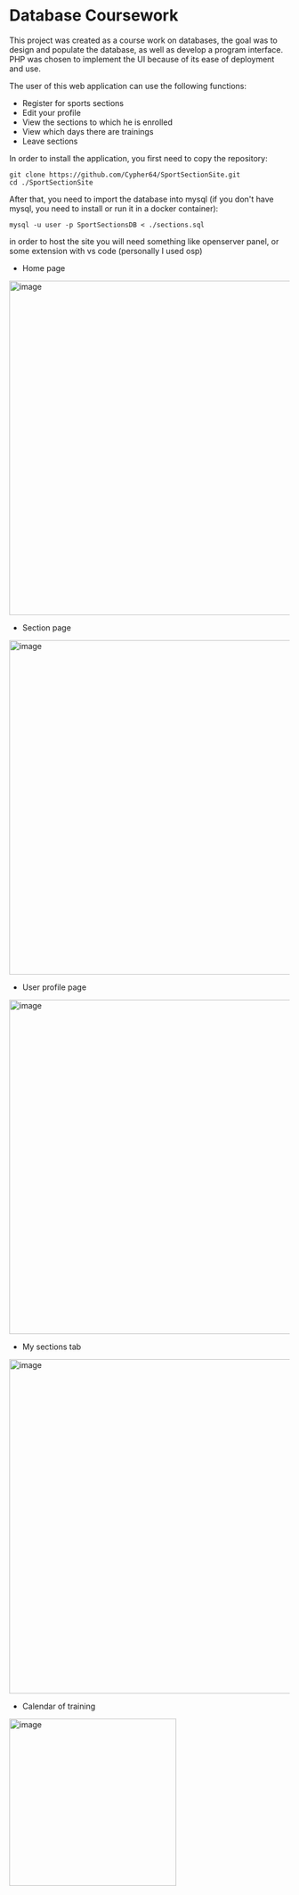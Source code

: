 # Database Coursework

This project was created as a course work on databases, the goal was to design and populate the database, as well as develop a program interface. PHP was chosen to implement the UI because of its ease of deployment and use.

The user of this web application can use the following functions:
- Register for sports sections
- Edit your profile
- View the sections to which he is enrolled
- View which days there are trainings
- Leave sections
  
In order to install the application, you first need to copy the repository:
```
git clone https://github.com/Cypher64/SportSectionSite.git
cd ./SportSectionSite
```
After that, you need to import the database into mysql (if you don't have mysql, you need to install or run it in a docker container):
```
mysql -u user -p SportSectionsDB < ./sections.sql
```
in order to host the site you will need something like openserver panel, or some extension with vs code (personally I used osp)
- Home page
<img width="800" height="600" alt="image" src="https://github.com/user-attachments/assets/ae7f998b-c3ca-492a-86f2-dc7193815c87" />

- Section page
<img width="800" height="600" alt="image" src="https://github.com/user-attachments/assets/390a52ca-733a-459e-98c3-babfc0e31c17" />

- User profile page
<img width="800" height="600" alt="image" src="https://github.com/user-attachments/assets/265c1a79-2eeb-4060-94bd-897a55fe9f57" />

- My sections tab
<img width="800" height="600" alt="image" src="https://github.com/user-attachments/assets/bc333719-27d2-492d-896f-d162ef32cab8" />

- Calendar of training
<img width="300" height="300" alt="image" src="https://github.com/user-attachments/assets/82573d95-221b-4447-b5cc-46319059cb26" />
